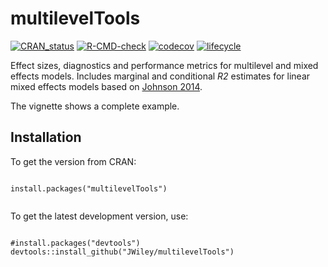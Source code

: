 multilevelTools
===============

<!-- badges: start -->
[![CRAN_status](https://www.r-pkg.org/badges/version/multilevelTools)](https://cran.r-project.org/package=multilevelTools)
[![R-CMD-check](https://github.com/JWiley/multilevelTools/workflows/R-CMD-check/badge.svg)](https://github.com/JWiley/multilevelTools/actions)
[![codecov](https://codecov.io/gh/JWiley/multilevelTools/branch/main/graph/badge.svg?token=HK1Ns92mfB)](https://codecov.io/gh/JWiley/multilevelTools)
[![lifecycle](https://img.shields.io/badge/lifecycle-stable-brightgreen.svg)](https://lifecycle.r-lib.org/articles/stages.html#stable)
<!-- badges: end -->

Effect sizes, diagnostics and performance metrics for
multilevel and mixed effects models.
Includes marginal and conditional *R2* estimates for linear mixed
effects models based on 
[Johnson 2014](https://dx.doi.org/10.1111/2041-210X.12225).

The vignette shows a complete example.
  
Installation
------------

To get the version from CRAN:

```

install.packages("multilevelTools")


``` 

To get the latest development version, use:

```

#install.packages("devtools")
devtools::install_github("JWiley/multilevelTools")

```

